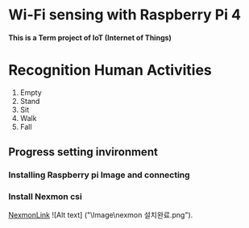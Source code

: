 # Wi-Fi sensing with Raspberry Pi 4
#### This is a Term project of IoT (Internet of Things)    
# Recognition Human Activities

1. Empty
2. Stand
3. Sit
4. Walk
5. Fall

## Progress setting invironment
### Installing Raspberry pi Image and connecting
### Install Nexmon csi
[NexmonLink](https://github.com/seemoo-lab/nexmon_csi, "Nexmon CSI Link")
![Alt text] ("\Image\nexmon 설치완료.png").